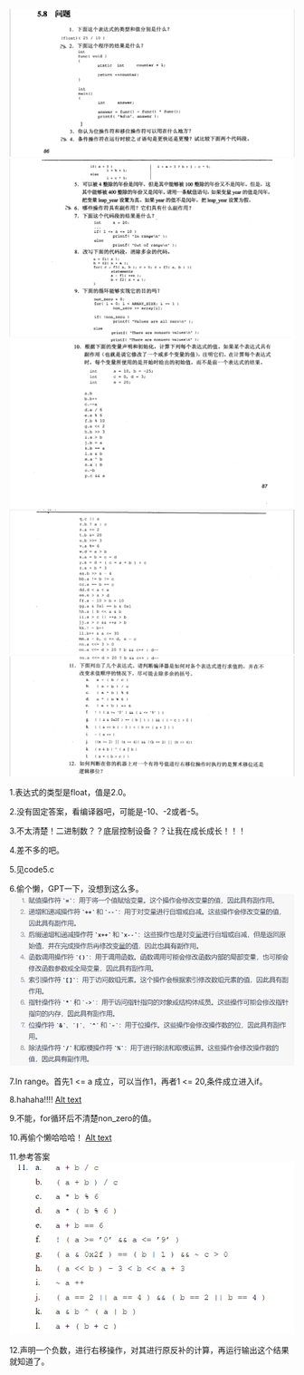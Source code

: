 ![Alt text](image.png)
![Alt text](image-1.png)
![Alt text](image-2.png)
![Alt text](image-3.png)
![Alt text](image-4.png)

1.表达式的类型是float，值是2.0。

2.没有固定答案，看编译器吧，可能是-10、-2或者-5。

3.不太清楚！二进制数？？底层控制设备？？让我在成长成长！！！

4.差不多的吧。

5.见code5.c

6.偷个懒，GPT一下，没想到这么多。
    ![Alt text](image-5.png)
    
7.In range。首先1 <= a 成立，可以当作1，再者1 <= 20,条件成立进入if。

8.hahaha!!!!
    [Alt text](image-6.png)

9.不能，for循环后不清楚non_zero的值。

10.再偷个懒哈哈哈！
    [Alt text](image-7.png)

11.参考答案![Alt text](image-8.png)

12.声明一个负数，进行右移操作，对其进行原反补的计算，再运行输出这个结果就知道了。
